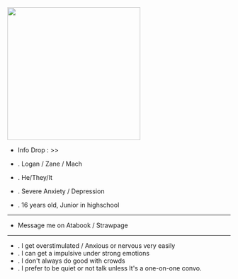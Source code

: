  <img src="https://i.pinimg.com/1200x/cc/22/e5/cc22e58331fe9a11d262382a04089f62.jpg" width="300"> 

- Info Drop : >>

- . Logan / Zane / Mach
- . He/They/It
- . Severe Anxiety / Depression
- . 16 years old, Junior in highschool

--------------------------------

- Message me on Atabook / Strawpage

--------------------------------

- . I get overstimulated / Anxious or nervous very easily
- . I can get a impulsive under strong emotions
- . I don't always do good with crowds
- . I prefer to be quiet or not talk unless It's a one-on-one convo.
  
